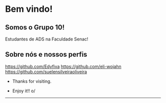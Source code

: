 # Bem vindo!
## Somos o Grupo 10!


Estudantes de ADS na Faculdade Senac!



## Sobre nós e nossos perfis

https://github.com/Edyfiva
https://github.com/eli-wojahn
https://github.com/suelensilveiraoliveira

- Thanks for visiting.

- Enjoy it!! o/

----------------------------------------------------------------------------------
